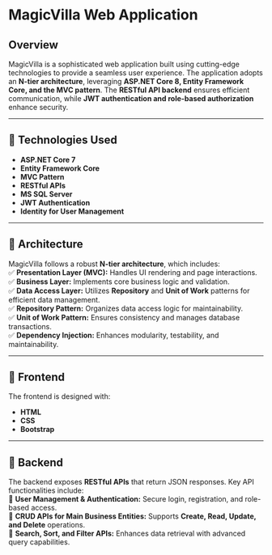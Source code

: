 # MagicVilla Web Application  

## Overview  
MagicVilla is a sophisticated web application built using cutting-edge technologies to provide a seamless user experience. The application adopts an **N-tier architecture**, leveraging **ASP.NET Core 8, Entity Framework Core, and the MVC pattern**. The **RESTful API backend** ensures efficient communication, while **JWT authentication and role-based authorization** enhance security.  

---  

## 🔹 Technologies Used  
- **ASP.NET Core 7**  
- **Entity Framework Core**  
- **MVC Pattern**  
- **RESTful APIs**  
- **MS SQL Server**  
- **JWT Authentication**  
- **Identity for User Management**  

---  

## 🔹 Architecture  
MagicVilla follows a robust **N-tier architecture**, which includes:  
✅ **Presentation Layer (MVC):** Handles UI rendering and page interactions.  
✅ **Business Layer:** Implements core business logic and validation.  
✅ **Data Access Layer:** Utilizes **Repository** and **Unit of Work** patterns for efficient data management.  
✅ **Repository Pattern:** Organizes data access logic for maintainability.  
✅ **Unit of Work Pattern:** Ensures consistency and manages database transactions.  
✅ **Dependency Injection:** Enhances modularity, testability, and maintainability.  

---  

## 🔹 Frontend  
The frontend is designed with:  
- **HTML**  
- **CSS**  
- **Bootstrap**  

---  

## 🔹 Backend  
The backend exposes **RESTful APIs** that return JSON responses. Key API functionalities include:  
🔹 **User Management & Authentication:** Secure login, registration, and role-based access.  
🔹 **CRUD APIs for Main Business Entities:** Supports **Create, Read, Update, and Delete** operations.  
🔹 **Search, Sort, and Filter APIs:** Enhances data retrieval with advanced query capabilities.  
